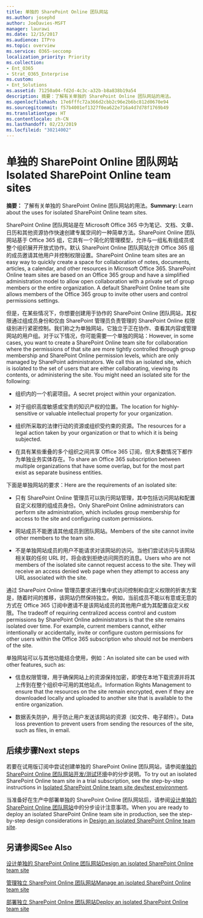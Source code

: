 ```yaml
---
title: 单独的 SharePoint Online 团队网站
ms.author: josephd
author: JoeDavies-MSFT
manager: laurawi
ms.date: 12/15/2017
ms.audience: ITPro
ms.topic: overview
ms.service: O365-seccomp
localization_priority: Priority
ms.collection:
- Ent_O365
- Strat_O365_Enterprise
ms.custom:
- Ent_Solutions
ms.assetid: 71250a04-fd2d-4c3c-a32b-b8a838b19a54
description: 摘要：了解有关单独的 SharePoint Online 团队网站的用法。
ms.openlocfilehash: 17e6fffc72a366d2cbb2c96e2b6bc812d0670e94
ms.sourcegitcommit: f57b4001ef1327f0ea622e716a4d7d78f1769b49
ms.translationtype: HT
ms.contentlocale: zh-CN
ms.lasthandoff: 02/23/2019
ms.locfileid: "30214002"
---
```

# <a name="isolated-sharepoint-online-team-sites"></a><span data-ttu-id="bf6ff-103">单独的 SharePoint Online 团队网站</span><span class="sxs-lookup"><span data-stu-id="bf6ff-103">Isolated SharePoint Online team sites</span></span>

 <span data-ttu-id="bf6ff-104">**摘要：** 了解有关单独的 SharePoint Online 团队网站的用法。</span><span class="sxs-lookup"><span data-stu-id="bf6ff-104">**Summary:** Learn about the uses for isolated SharePoint Online team sites.</span></span>
  
<span data-ttu-id="bf6ff-p101">SharePoint Online 团队网站是在 Microsoft Office 365 中为笔记、文档、文章、日历和其他资源协作快速创建专属空间的一种简单方法。SharePoint Online 团队网站基于 Office 365 组，它具有一个简化的管理模型，允许与一组私有组成员或整个组织展开开放式协作。默认 SharePoint Online 团队网站允许 Office 365 组的成员邀请其他用户并控制权限设置。</span><span class="sxs-lookup"><span data-stu-id="bf6ff-p101">SharePoint Online team sites are an easy way to quickly create a space for collaboration of notes, documents, articles, a calendar, and other resources in Microsoft Office 365. SharePoint Online team sites are based on an Office 365 group and have a simplified administration model to allow open collaboration with a private set of group members or the entire organization. A default SharePoint Online team site allows members of the Office 365 group to invite other users and control permissions settings.</span></span>
  
<span data-ttu-id="bf6ff-p102">但是，在某些情况下，你想要创建用于协作的 SharePoint Online 团队网站，其权限通过组成员身份和仅由 SharePoint 管理员负责管理的 SharePoint Online 权限级别进行紧密控制。我们称之为单独网站，它独立于正在协作、查看其内容或管理网站的用户组。对于以下情况，你可能需要一个单独的网站：</span><span class="sxs-lookup"><span data-stu-id="bf6ff-p102">However, in some cases, you want to create a SharePoint Online team site for collaboration where the permissions of that site are more tightly controlled through group membership and SharePoint Online permission levels, which are only managed by SharePoint administrators. We call this an isolated site, which is isolated to the set of users that are either collaborating, viewing its contents, or administering the site. You might need an isolated site for the following:</span></span>
  
- <span data-ttu-id="bf6ff-111">组织内的一个机密项目。</span><span class="sxs-lookup"><span data-stu-id="bf6ff-111">A secret project within your organization.</span></span>
    
- <span data-ttu-id="bf6ff-112">对于组织高度敏感或宝贵的知识产权的位置。</span><span class="sxs-lookup"><span data-stu-id="bf6ff-112">The location for highly-sensitive or valuable intellectual property for your organization.</span></span>
    
- <span data-ttu-id="bf6ff-113">组织所采取的法律行动的资源或组织受约束的资源。</span><span class="sxs-lookup"><span data-stu-id="bf6ff-113">The resources for a legal action taken by your organization or that to which it is being subjected.</span></span>
    
- <span data-ttu-id="bf6ff-114">在具有某些重叠的多个组织之间共享 Office 365 订阅，但大多数情况下都作为单独业务实体存在。</span><span class="sxs-lookup"><span data-stu-id="bf6ff-114">To share an Office 365 subscription between multiple organizations that have some overlap, but for the most part exist as separate business entities.</span></span>
    
<span data-ttu-id="bf6ff-115">下面是单独网站的要求：</span><span class="sxs-lookup"><span data-stu-id="bf6ff-115">Here are the requirements of an isolated site:</span></span>
  
- <span data-ttu-id="bf6ff-116">只有 SharePoint Online 管理员可以执行网站管理，其中包括访问网站和配置自定义权限的组成员身份。</span><span class="sxs-lookup"><span data-stu-id="bf6ff-116">Only SharePoint Online administrators can perform site administration, which includes group membership for access to the site and configuring custom permissions.</span></span>
    
- <span data-ttu-id="bf6ff-117">网站成员不能邀请其他成员到团队网站。</span><span class="sxs-lookup"><span data-stu-id="bf6ff-117">Members of the site cannot invite other members to the team site.</span></span>
    
- <span data-ttu-id="bf6ff-p103">不是单独网站成员的用户不能请求对该网站的访问。当他们尝试访问与该网站相关联的任何 URL 时，将会收到拒绝访问网页的消息。</span><span class="sxs-lookup"><span data-stu-id="bf6ff-p103">Users who are not members of the isolated site cannot request access to the site. They will receive an access denied web page when they attempt to access any URL associated with the site.</span></span>
    
<span data-ttu-id="bf6ff-p104">通过 SharePoint Online 管理员要求进行集中式访问控制和自定义权限的折衷方案是，随着时间的推移，该网站仍然保持独立。例如，当前成员不能以有意或无意的方式在 Office 365 订阅中邀请不是该网站成员的其他用户或为其配置自定义权限。</span><span class="sxs-lookup"><span data-stu-id="bf6ff-p104">The tradeoff of requiring centralized access control and custom permissions by SharePoint Online administrators is that the site remains isolated over time. For example, current members cannot, either intentionally or accidentally, invite or configure custom permissions for other users within the Office 365 subscription who should not be members of the site.</span></span>
  
<span data-ttu-id="bf6ff-122">单独网站可以与其他功能结合使用，例如：</span><span class="sxs-lookup"><span data-stu-id="bf6ff-122">An isolated site can be used with other features, such as:</span></span>
  
- <span data-ttu-id="bf6ff-123">信息权限管理，用于确保网站上的资源保持加密，即使在本地下载资源并将其上传到在整个组织中可用的其他站点。</span><span class="sxs-lookup"><span data-stu-id="bf6ff-123">Information Rights Management to ensure that the resources on the site remain encrypted, even if they are downloaded locally and uploaded to another site that is available to the entire organization.</span></span>
    
- <span data-ttu-id="bf6ff-124">数据丢失防护，用于防止用户发送该网站的资源（如文件、电子邮件）。</span><span class="sxs-lookup"><span data-stu-id="bf6ff-124">Data loss prevention to prevent users from sending the resources of the site, such as files, in email.</span></span>
    
## <a name="next-steps"></a><span data-ttu-id="bf6ff-125">后续步骤</span><span class="sxs-lookup"><span data-stu-id="bf6ff-125">Next steps</span></span>

<span data-ttu-id="bf6ff-126">若要在试用版订阅中尝试创建单独的 SharePoint Online 团队网站，请参阅[单独的 SharePoint Online 团队网站开发/测试环境](isolated-sharepoint-online-team-site-dev-test-environment.md)中的分步说明。</span><span class="sxs-lookup"><span data-stu-id="bf6ff-126">To try out an isolated SharePoint Online team site in a trial subscription, see the step-by-step instructions in [Isolated SharePoint Online team site dev/test environment](isolated-sharepoint-online-team-site-dev-test-environment.md).</span></span>
  
<span data-ttu-id="bf6ff-127">当准备好在生产中部署单独的 SharePoint Online 团队网站后，请参阅[设计单独的 SharePoint Online 团队网站](design-an-isolated-sharepoint-online-team-site.md)中的分步设计注意事项。</span><span class="sxs-lookup"><span data-stu-id="bf6ff-127">When you are ready to deploy an isolated SharePoint Online team site in production, see the step-by-step design considerations in [Design an isolated SharePoint Online team site](design-an-isolated-sharepoint-online-team-site.md).</span></span>
  
## <a name="see-also"></a><span data-ttu-id="bf6ff-128">另请参阅</span><span class="sxs-lookup"><span data-stu-id="bf6ff-128">See Also</span></span>

[<span data-ttu-id="bf6ff-129">设计单独的 SharePoint Online 团队网站</span><span class="sxs-lookup"><span data-stu-id="bf6ff-129">Design an isolated SharePoint Online team site</span></span>](design-an-isolated-sharepoint-online-team-site.md)
  
[<span data-ttu-id="bf6ff-130">管理独立 SharePoint Online 团队网站</span><span class="sxs-lookup"><span data-stu-id="bf6ff-130">Manage an isolated SharePoint Online team site</span></span>](manage-an-isolated-sharepoint-online-team-site.md)

[<span data-ttu-id="bf6ff-131">部署独立 SharePoint Online 团队网站</span><span class="sxs-lookup"><span data-stu-id="bf6ff-131">Deploy an isolated SharePoint Online team site</span></span>](deploy-an-isolated-sharepoint-online-team-site.md)


